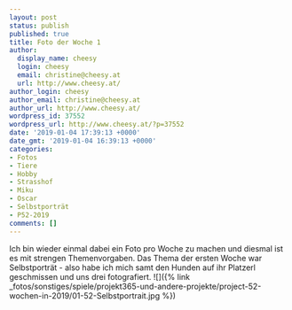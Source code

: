 ```yaml
---
layout: post
status: publish
published: true
title: Foto der Woche 1
author:
  display_name: cheesy
  login: cheesy
  email: christine@cheesy.at
  url: http://www.cheesy.at/
author_login: cheesy
author_email: christine@cheesy.at
author_url: http://www.cheesy.at/
wordpress_id: 37552
wordpress_url: http://www.cheesy.at/?p=37552
date: '2019-01-04 17:39:13 +0000'
date_gmt: '2019-01-04 16:39:13 +0000'
categories:
- Fotos
- Tiere
- Hobby
- Strasshof
- Miku
- Oscar
- Selbstporträt
- P52-2019
comments: []
---
```

Ich bin wieder einmal dabei ein Foto pro Woche zu machen und diesmal ist es mit strengen Themenvorgaben. Das Thema der ersten Woche war Selbstporträt - also habe ich mich samt den Hunden auf ihr Platzerl geschmissen und uns drei fotografiert.
![]({% link _fotos/sonstiges/spiele/projekt365-und-andere-projekte/project-52-wochen-in-2019/01-52-Selbstportrait.jpg %})

